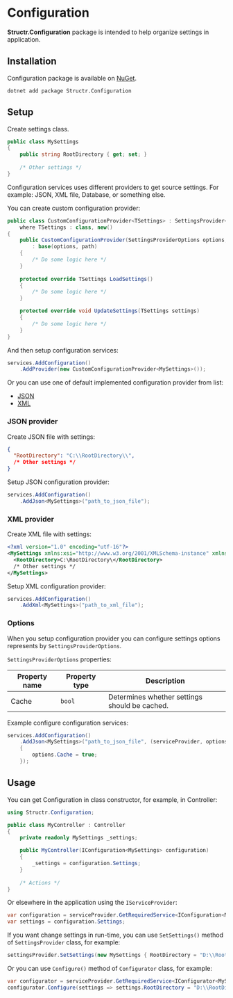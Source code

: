 # Configuration

**Structr.Configuration** package is intended to help organize settings in application.

## Installation

Configuration package is available on [NuGet](https://www.nuget.org/packages/Structr.Configuration/).

```
dotnet add package Structr.Configuration
```

## Setup

Create settings class.

```csharp
public class MySettings
{
    public string RootDirectory { get; set; }
    
    /* Other settings */
}
```

Configuration services uses different providers to get source settings. For example: JSON, XML file, Database, or something else.

You can create custom configuration provider:

```csharp
public class CustomConfigurationProvider<TSettings> : SettingsProvider<TSettings>
    where TSettings : class, new()
{
    public CustomConfigurationProvider(SettingsProviderOptions options, string path)
        : base(options, path)
    {
        /* Do some logic here */
    }
    
    protected override TSettings LoadSettings()
    {
        /* Do some logic here */
    }

    protected override void UpdateSettings(TSettings settings)
    {
        /* Do some logic here */
    }
}
```

And then setup configuration services:

```csharp
services.AddConfiguration()
    .AddProvider(new CustomConfigurationProvider<MySettings>());
```

Or you can use one of default implemented configuration provider from list:

* [JSON](#json-provider)
* [XML](#xml-provider)

### JSON provider

Create JSON file with settings:

```json
{
  "RootDirectory": "C:\\RootDirectory\\",
  /* Other settings */
}
```

Setup JSON configuration provider:

```csharp
services.AddConfiguration()
    .AddJson<MySettings>("path_to_json_file");
```

### XML provider

Create XML file with settings: 

```xml
<?xml version="1.0" encoding="utf-16"?>
<MySettings xmlns:xsi="http://www.w3.org/2001/XMLSchema-instance" xmlns:xsd="http://www.w3.org/2001/XMLSchema">
  <RootDirectory>C:\RootDirectory\</RootDirectory>
  /* Other settings */
</MySettings>
```

Setup XML configuration provider:

```csharp
services.AddConfiguration()
    .AddXml<MySettings>("path_to_xml_file");
```

### Options

When you setup configuration provider you can configure settings options represents by `SettingsProviderOptions`.

`SettingsProviderOptions` properties:

| Property name | Property type | Description |
| --- | --- | --- |
| Cache | `bool` | Determines whether settings should be cached. |

Example configure configuration services:

```csharp
services.AddConfiguration()
    .AddJson<MySettings>("path_to_json_file", (serviceProvider, options) =>
    {
        options.Cache = true;
    });
```

## Usage

You can get Configuration in class constructor, for example, in Controller:

```csharp
using Structr.Configuration;

public class MyController : Controller
{
    private readonly MySettings _settings;

    public MyController(IConfiguration<MySettings> configuration)
    {
        _settings = configuration.Settings;
    }
    
    /* Actions */
}
```

Or elsewhere in the application using the `IServiceProvider`:

```csharp
var configuration = serviceProvider.GetRequiredService<IConfiguration<MySettings>>();
var settings = configuration.Settings;
```

If you want change settings in run-time, you can use `SetSettings()` method of `SettingsProvider` class, for example:

```csharp
settingsProvider.SetSettings(new MySettings { RootDirectory = "D:\\RootDirectory\\" });
```

Or you can use `Configure()` method of `Configurator` class, for example:

```csharp
var configurator = serviceProvider.GetRequiredService<IConfigurator<MySettings>>();
configurator.Configure(settings => settings.RootDirectory = "D:\\RootDirectory\\");
```